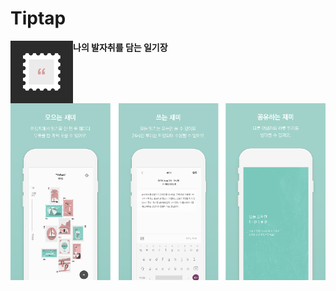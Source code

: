 Tiptap
=====

<img align="left" width="100" height="100" src="./picture/appIcon.png"/> **나의 발자취를 담는 일기장**



![screenshot1](./picture/screenshot.png) 



